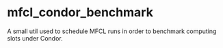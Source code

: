 # mfcl_condor_benchmark
A small util used to schedule MFCL runs in order to benchmark computing slots under Condor.
